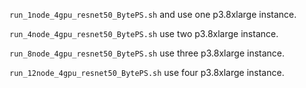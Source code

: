 ```run_1node_4gpu_resnet50_BytePS.sh``` and use one p3.8xlarge instance.

```run_4node_4gpu_resnet50_BytePS.sh``` use two p3.8xlarge instance.

```run_8node_4gpu_resnet50_BytePS.sh``` use three p3.8xlarge instance.

```run_12node_4gpu_resnet50_BytePS.sh``` use four p3.8xlarge instance.
